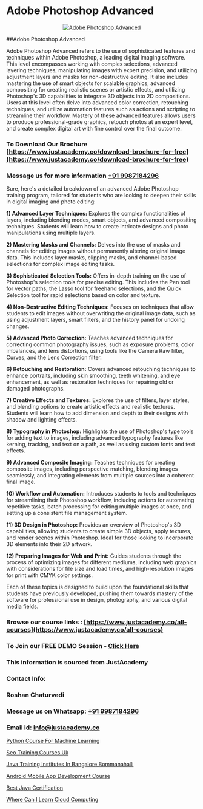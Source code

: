 # Adobe Photoshop Advanced

<p align="center">
  <a href="https://justacademy.co/course-detail/photoshop-training">
    <img src="https://justacademy.co/storage2/course_image/1676637576_course_image.webp" alt="Adobe Photoshop Advanced">
  </a>
</p>
##Adobe Photoshop Advanced

Adobe Photoshop Advanced refers to the use of sophisticated features and techniques within Adobe Photoshop, a leading digital imaging software. This level encompasses working with complex selections, advanced layering techniques, manipulating images with expert precision, and utilizing adjustment layers and masks for non-destructive editing. It also includes mastering the use of smart objects for scalable graphics, advanced compositing for creating realistic scenes or artistic effects, and utilizing Photoshop's 3D capabilities to integrate 3D objects into 2D compositions. Users at this level often delve into advanced color correction, retouching techniques, and utilize automation features such as actions and scripting to streamline their workflow. Mastery of these advanced features allows users to produce professional-grade graphics, retouch photos at an expert level, and create complex digital art with fine control over the final outcome.
### To Download Our Brochure [https://www.justacademy.co/download-brochure-for-free](https://www.justacademy.co/download-brochure-for-free)
### Message us for more information [+91 9987184296](https://api.whatsapp.com/send?phone=919987184296)
Sure, here's a detailed breakdown of an advanced Adobe Photoshop training program, tailored for students who are looking to deepen their skills in digital imaging and photo editing:

**1) Advanced Layer Techniques:** Explores the complex functionalities of layers, including blending modes, smart objects, and advanced compositing techniques. Students will learn how to create intricate designs and photo manipulations using multiple layers.

**2) Mastering Masks and Channels:** Delves into the use of masks and channels for editing images without permanently altering original image data. This includes layer masks, clipping masks, and channel-based selections for complex image editing tasks.

**3) Sophisticated Selection Tools:** Offers in-depth training on the use of Photoshop's selection tools for precise editing. This includes the Pen tool for vector paths, the Lasso tool for freehand selections, and the Quick Selection tool for rapid selections based on color and texture.

**4) Non-Destructive Editing Techniques:** Focuses on techniques that allow students to edit images without overwriting the original image data, such as using adjustment layers, smart filters, and the history panel for undoing changes.

**5) Advanced Photo Correction:** Teaches advanced techniques for correcting common photography issues, such as exposure problems, color imbalances, and lens distortions, using tools like the Camera Raw filter, Curves, and the Lens Correction filter.

**6) Retouching and Restoration:** Covers advanced retouching techniques to enhance portraits, including skin smoothing, teeth whitening, and eye enhancement, as well as restoration techniques for repairing old or damaged photographs.

**7) Creative Effects and Textures:** Explores the use of filters, layer styles, and blending options to create artistic effects and realistic textures. Students will learn how to add dimension and depth to their designs with shadow and lighting effects.

**8) Typography in Photoshop:** Highlights the use of Photoshop's type tools for adding text to images, including advanced typography features like kerning, tracking, and text on a path, as well as using custom fonts and text effects.

**9) Advanced Composite Imaging:** Teaches techniques for creating composite images, including perspective matching, blending images seamlessly, and integrating elements from multiple sources into a coherent final image.

**10) Workflow and Automation:** Introduces students to tools and techniques for streamlining their Photoshop workflow, including actions for automating repetitive tasks, batch processing for editing multiple images at once, and setting up a consistent file management system.

**11) 3D Design in Photoshop:** Provides an overview of Photoshop's 3D capabilities, allowing students to create simple 3D objects, apply textures, and render scenes within Photoshop. Ideal for those looking to incorporate 3D elements into their 2D artwork.

**12) Preparing Images for Web and Print:** Guides students through the process of optimizing images for different mediums, including web graphics with considerations for file size and load times, and high-resolution images for print with CMYK color settings.

Each of these topics is designed to build upon the foundational skills that students have previously developed, pushing them towards mastery of the software for professional use in design, photography, and various digital media fields.

### Browse our course links : [https://www.justacademy.co/all-courses](https://www.justacademy.co/all-courses) 
### To Join our FREE DEMO Session - [Click Here](https://www.justacademy.co/register-for-course-demo)


### This information is sourced from JustAcademy
### Contact Info:
### Roshan Chaturvedi
### Message us on Whatsapp: [+91 9987184296](https://api.whatsapp.com/send?phone=919987184296)
### Email id: [info@justacademy.co](mailto:info@justacademy.co)
                
[Python Course For Machine Learning](https://www.linkedin.com/pulse/python-course-machine-learning-justacademy-bradford-hqefe?trackingId=crWpfkdzMxdIdJ7RKUK1ZA%3D%3D&lipi=urn%3Ali%3Apage%3Ad_flagship3_company_admin%3BU6qvup%2BkTG%2BWwu84oCWCCA%3D%3D)

[Seo Training Courses Uk](https://www.linkedin.com/pulse/seo-training-courses-uk-justacademy-london-cvraf?trackingId=5cboM7XLeVnQxfA%2BvyU72A%3D%3D&lipi=urn%3Ali%3Apage%3Ad_flagship3_company_admin%3BosK2%2F2EMSuK0OJgUxbYcDg%3D%3D)

[Java Training Institutes In Bangalore Bommanahalli](https://medium.com/@kamblerajas684/java-training-institutes-in-bangalore-bommanahalli-31356de8a8f5)

[Android Mobile App Development Course](https://medium.com/@kumarishimmi99/android-mobile-app-development-course-4d355163221c)

[Best Java Certification](https://justacademyin.github.io/justacademy/best-java-certification)

[Where Can I Learn Cloud Computing](https://justacademyin.github.io/justacademy/where-can-i-learn-cloud-computing)

